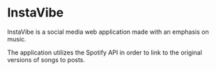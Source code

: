 # InstaVibe

InstaVibe is a social media web application made with an emphasis on music.  

The application utilizes the Spotify API in order to link to the original versions of songs to posts.
